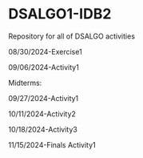 # DSALGO1-IDB2
Repository for all of DSALGO activities

08/30/2024-Exercise1

09/06/2024-Activity1

Midterms:

09/27/2024-Activity1

10/11/2024-Activity2

10/18/2024-Activity3

11/15/2024-Finals Activity1
